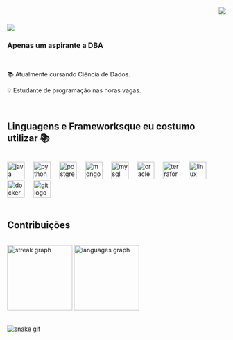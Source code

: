 <img align="right" src="https://visitor-badge.laobi.icu/badge?page_id=RafinhaAssis.RafinhaAssis"/>

<h1 align="">
  <img src="https://readme-typing-svg.herokuapp.com/?size=30&width=500&height=60&duration=4000&lines=Olá+a+todos;Eu+Sou+Rafael+Assis;&color=FFF"/>
</h1>
<h3 align="">Apenas um aspirante a DBA</h3>
<br/>
<div align="">
  
  📚 Atualmente cursando Ciência de Dados.

  💡 Estudante de programação nas horas vagas.
</div>
<br/>
<h2>Linguagens e Frameworksque eu costumo utilizar 📚</h2>
<br/>
<div align="left">
  <img src="https://cdn.jsdelivr.net/gh/devicons/devicon/icons/java/java-original.svg" height="40" alt="java logo"  />
  <img width="12" />
  <img src="https://cdn.jsdelivr.net/gh/devicons/devicon/icons/python/python-original.svg" height="40" alt="python logo"  />
  <img width="12" />
  <img src="https://cdn.jsdelivr.net/gh/devicons/devicon/icons/postgresql/postgresql-original.svg" height="40" alt="postgresql logo"  />
  <img width="12" />
  <img src="https://cdn.jsdelivr.net/gh/devicons/devicon/icons/mongodb/mongodb-original.svg" height="40" alt="mongodb logo"  />
  <img width="12" />
  <img src="https://cdn.jsdelivr.net/gh/devicons/devicon/icons/mysql/mysql-original.svg" height="40" alt="mysql logo"  />
  <img width="12" />
  <img src="https://cdn.jsdelivr.net/gh/devicons/devicon/icons/oracle/oracle-original.svg" height="40" alt="oracle logo"  />
  <img width="12" />
  <img src="https://cdn.jsdelivr.net/gh/devicons/devicon/icons/terraform/terraform-original.svg" height="40" alt="terraform logo"  />
  <img width="12" />
  <img src="https://cdn.jsdelivr.net/gh/devicons/devicon/icons/linux/linux-original.svg" height="40" alt="linux logo"  />
  <img width="12" />
  <img src="https://cdn.jsdelivr.net/gh/devicons/devicon/icons/docker/docker-original.svg" height="40" alt="docker logo"  />
  <img width="12" />
  <img src="https://cdn.jsdelivr.net/gh/devicons/devicon/icons/git/git-original.svg" height="40" alt="git logo"  />
</div>
<br/>


<!--Olá! Eu sou o Rafael de Assis, estudante de programação.

- 🌱 Estudando PHP, Java e Python-->
<h2>Contribuições</h2>
<br/>
<div align="left">
  <img src="https://streak-stats.demolab.com?user=RafinhaAssis&locale=en&mode=daily&theme=dark&hide_border=false&border_radius=5&order=3" height="150" alt="streak graph"  />
  <img src="https://github-readme-stats.vercel.app/api/top-langs?username=RafinhaAssis&locale=en&hide_title=false&layout=compact&card_width=420&langs_count=5&theme=dark&hide_border=false&order=2" height="150" alt="languages graph"  />
</div>
  <br>








![snake gif](https://github.com/RafinhaAssis/RafinhaAssis/blob/output/github-contribution-grid-snake.svg)
